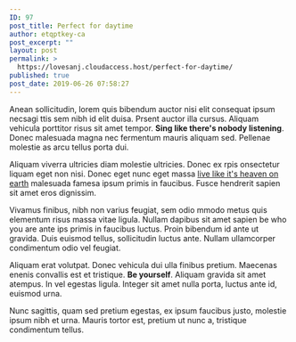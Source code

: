 ```yaml
---
ID: 97
post_title: Perfect for daytime
author: etqptkey-ca
post_excerpt: ""
layout: post
permalink: >
  https://lovesanj.cloudaccess.host/perfect-for-daytime/
published: true
post_date: 2019-06-26 07:58:27
---
```

<!-- wp:paragraph -->
<p>Anean sollicitudin, lorem quis bibendum auctor nisi elit consequat ipsum necsagi ttis sem nibh id elit duisa. Prsent auctor illa cursus. Aliquam vehicula porttitor risus sit amet tempor. <strong>Sing like there's nobody listening</strong>. Donec malesuada magna nec fermentum mauris aliquam sed. Pellenae molestie as arcu tellus porta dui.</p>
<!-- /wp:paragraph -->

<!-- wp:paragraph -->
<p>Aliquam viverra ultricies diam molestie ultricies. Donec ex rpis onsectetur liquam eget non nisi. Donec eget nunc eget massa <a href="#">live like it's heaven on earth</a> malesuada famesa ipsum primis in faucibus. Fusce hendrerit sapien sit amet eros dignissim.</p>
<!-- /wp:paragraph -->

<!-- wp:paragraph -->
<p>Vivamus finibus, nibh non varius feugiat, sem odio mmodo metus quis elementum risus massa vitae ligula. Nullam dapibus sit amet sapien be who you are ante ips primis in faucibus luctus. Proin bibendum id ante ut gravida. Duis euismod tellus, sollicitudin luctus ante. Nullam ullamcorper condimentum odio vel feugiat. </p>
<!-- /wp:paragraph -->

<!-- wp:paragraph -->
<p>Aliquam erat volutpat. Donec vehicula dui ulla finibus pretium. Maecenas enenis convallis est et tristique. <strong>Be yourself</strong>. Aliquam gravida sit amet atempus. In vel egestas ligula. Integer sit amet nulla porta, luctus ante id, euismod urna. </p>
<!-- /wp:paragraph -->

<!-- wp:paragraph -->
<p>Nunc sagittis, quam sed pretium egestas, ex ipsum faucibus justo, molestie ipsum nibh et urna. Mauris tortor est, pretium ut nunc a, tristique condimentum tellus.</p>
<!-- /wp:paragraph -->